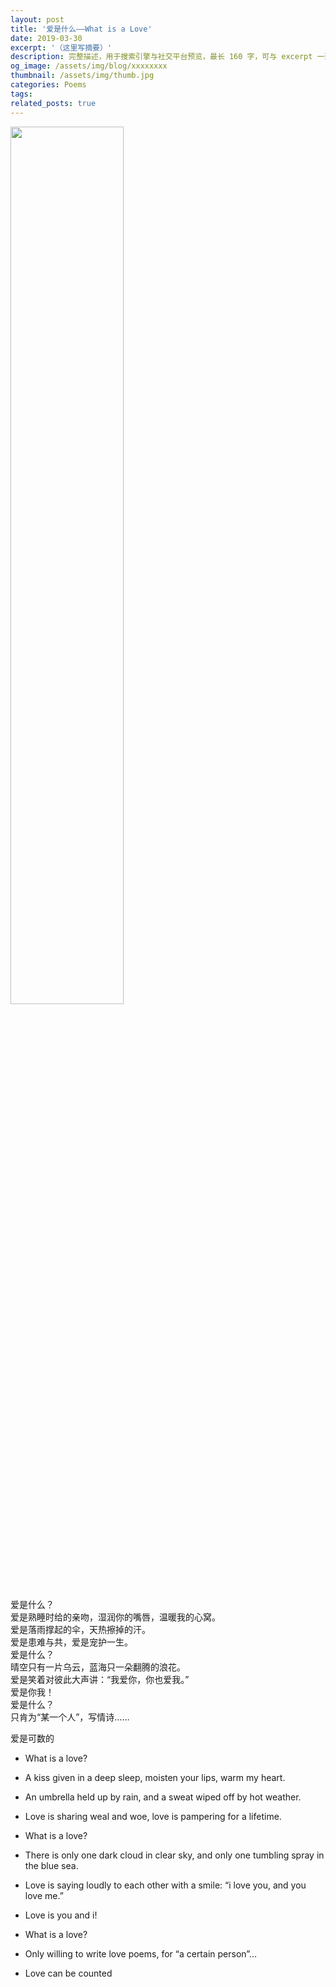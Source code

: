 ```yaml
---
layout: post
title: '爱是什么——What is a Love'
date: 2019-03-30
excerpt: '（这里写摘要）'
description: 完整描述，用于搜索引擎与社交平台预览，最长 160 字，可与 excerpt 一致
og_image: /assets/img/blog/xxxxxxxx
thumbnail: /assets/img/thumb.jpg
categories: Poems
tags: 
related_posts: true
---
```


<img src="{{ '/assets/img/blog/xxxxxxxx' | relative_url }}" style="width:60%;">

爱是什么？  
爱是熟睡时给的亲吻，湿润你的嘴唇，温暖我的心窝。  
爱是落雨撑起的伞，天热擦掉的汗。  
爱是患难与共，爱是宠护一生。  
爱是什么？  
晴空只有一片乌云，蓝海只一朵翻腾的浪花。  
爱是笑着对彼此大声讲：“我爱你，你也爱我。”  
爱是你我！  
爱是什么？  
只肯为“某一个人”，写情诗……

爱是可数的

- What is a love?
- A kiss given in a deep sleep, moisten your lips, warm my heart.
- An umbrella held up by rain, and a sweat wiped off by hot weather.
- Love is sharing weal and woe, love is pampering for a lifetime.
- What is a love?
- There is only one dark cloud in clear sky, and only one tumbling spray in the blue sea.
- Love is saying loudly to each other with a smile: “i love you, and you love me.”
- Love is you and i!
- What is a love?
- Only willing to write love poems, for “a certain person”…

- Love can be counted